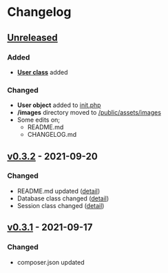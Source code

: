 # Changelog

## [Unreleased](https://github.com/mertowitch/PHPneeds/compare/v0.3.2...HEAD)
### Added
- [**User class**](/libs/User.php) added
### Changed
- **User object** added to [init.php](/common/init.php)
- **/images** directory moved to [/public/assets/images](/public/assets/images)
- Some edits on;
  - README.md
  - CHANGELOG.md


## [v0.3.2] - 2021-09-20
### Changed
- README.md updated ([detail](https://github.com/mertowitch/PHPneeds/compare/v0.3.1...v0.3.2#diff-b335630551682c19a781afebcf4d07bf978fb1f8ac04c6bf87428ed5106870f5))
- Database class changed ([detail](https://github.com/mertowitch/PHPneeds/compare/v0.3.1...v0.3.2#diff-a71fd8e5cd2d33de5278493e2f5f04aeea25ed26cf500d65742d492eb39afec8))
- Session class changed ([detail](https://github.com/mertowitch/PHPneeds/compare/v0.3.1...v0.3.2#diff-e6e35f5873800dc7a0e2c9ce9e96e63f488fa446e1019f59797b9c1f08575dcc))

## [v0.3.1] - 2021-09-17
### Changed
- composer.json updated


[Unreleased]: https://github.com/mertowitch/PHPneeds/compare/v0.3.2...HEAD
[v0.3.2]: https://github.com/mertowitch/PHPneeds/compare/v0.3.1...v0.3.2
[v0.3.1]: https://github.com/mertowitch/PHPneeds/compare/v0.3.0...v0.3.1
